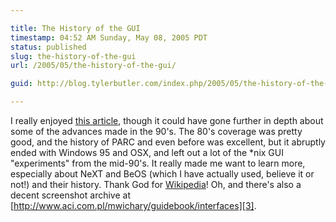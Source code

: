 ```yaml
---

title: The History of the GUI
timestamp: 04:52 AM Sunday, May 08, 2005 PDT
status: published
slug: the-history-of-the-gui
url: /2005/05/the-history-of-the-gui/

guid: http://blog.tylerbutler.com/index.php/2005/05/the-history-of-the-gui/

---
```


I really enjoyed [this article][1], though it could have gone further in depth
about some of the advances made in the 90's. The 80's coverage was pretty
good, and the history of PARC and even before was excellent, but it abruptly
ended with Windows 95 and OSX, and left out a lot of the *nix GUI
"experiments" from the mid-90's. It really made me want to learn more,
especially about NeXT and BeOS (which I have actually used, believe it or
not!) and their history. Thank God for [Wikipedia][2]! Oh, and there's also a
decent screenshot archive at
[http://www.aci.com.pl/mwichary/guidebook/interfaces][3].

   [1]: http://arstechnica.com/articles/paedia/gui.ars
   [2]: http://www.wikipedia.org
   [3]: http://www.aci.com.pl/mwichary/guidebook/interfaces

